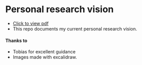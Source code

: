 # Personal research vision

- [Click to view pdf](https://github.com/bollu/research-vision/blob/master/vision.pdf)
- This repo documents my current personal research vision.

#### Thanks to


- Tobias for excellent guidance
- Images made with excalidraw.

